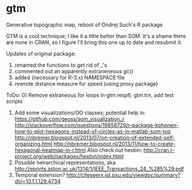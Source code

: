 gtm
===

Generative topographic map, reboot of Ondrej Such's R package

GTM is a cool technique; I like it a little better than SOM.
It's a shame there are none in CRAN, so I figure I'll bring this
one up to date and resubmit it.

Updates of original package: 
1) renamed the functions to get rid of _'s
2) commented out an apparently extraneneous gc()
3) added (necessary for R-3.x) NAMESPACE file
4) rewrote distance measure for speed (using proxy package)

ToDo:
0) Remove extraneous for loops in gtm.resp6, gtm.trn, add test scripts
1) Add some visualizations/OO classes; potential help in:
    https://github.com/geoss/som_visualization_r	
    http://stackoverflow.com/questions/19858729/r-package-kohonen-how-to-plot-hexagons-instead-of-circles-as-in-matlab-som-too
    http://nbremer.blogspot.nl/2013/07/on-creation-of-extended-self-organizing.html
    http://nbremer.blogspot.nl/2013/11/how-to-create-hexagonal-heatmap-in-r.html
    Also check out hexbin: http://cran.r-project.org/web/packages/hexbin/index.html
2) Possible heirarchical representations, aka
   http://eprints.aston.ac.uk/1314/1/IEEE_Transactions_24_%285%29.pdf
3) Temporal extension? 
   http://citeseerx.ist.psu.edu/viewdoc/summary?doi=10.1.1.129.4734
